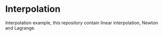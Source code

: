 # Interpolation
Interpolation example, this repository contain linear interpolation, Newton and Lagrange.
